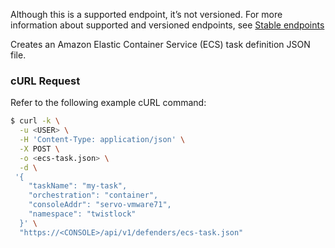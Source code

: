 Although this is a supported endpoint, it’s not versioned. 
For more information about supported and versioned endpoints, see [Stable endpoints](https://prisma.pan.dev/docs/cloud/cwpp/stable-endpoints)

Creates an Amazon Elastic Container Service (ECS) task definition JSON file.

### cURL Request

Refer to the following example cURL command:

```bash
$ curl -k \
  -u <USER> \
  -H 'Content-Type: application/json' \
  -X POST \
  -o <ecs-task.json> \
  -d \
 '{
    "taskName": "my-task",
    "orchestration": "container",
    "consoleAddr": "servo-vmware71",
    "namespace": "twistlock"
  }' \
  "https://<CONSOLE>/api/v1/defenders/ecs-task.json"
```